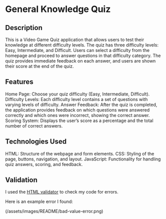 # General Knowledge Quiz

## Description

This is a Video Game Quiz application that allows users to test their knowledge at different difficulty levels. The quiz has three difficulty levels: Easy, Intermediate, and Difficult. Users can select a difficulty from the homepage and proceed to answer questions in that difficulty category. The quiz provides immediate feedback on each answer, and users are shown their score at the end of the quiz.

## Features

Home Page: Choose your quiz difficulty (Easy, Intermediate, Difficult).
Difficulty Levels: Each difficulty level contains a set of questions with varying levels of difficulty.
Answer Feedback: After the quiz is completed, the application provides feedback on which questions were answered correctly and which ones were incorrect, showing the correct answer.
Scoring System: Displays the user’s score as a percentage and the total number of correct answers.

## Technologies Used

HTML: Structure of the webpage and form elements.
CSS: Styling of the page, buttons, navigation, and layout.
JavaScript: Functionality for handling quiz answers, scoring, and feedback.

## Validation

I used the [HTML validator](https://validator.w3.org/nu/#textarea) to check my code for errors.

Here is an example error I found:

(/assets/images/README/bad-value-error.png)
